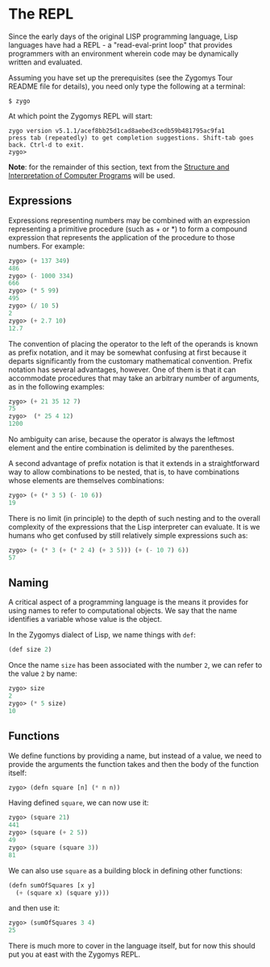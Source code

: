 # The REPL

Since the early days of the original LISP programming language, Lisp languages
have had a REPL - a "read-eval-print loop" that provides programmers with an
environment wherein code may be dynamically written and evaluated.

Assuming you have set up the prerequisites (see the Zygomys Tour README file
for details), you need only type the following at a terminal:

```
$ zygo
```

At which point the Zygomys REPL will start:

```
zygo version v5.1.1/acef8bb25d1cad8aebed3cedb59b481795ac9fa1
press tab (repeatedly) to get completion suggestions. Shift-tab goes back. Ctrl-d to exit.
zygo>
```

**Note**: for the remainder of this section, text from the
[Structure and Interpretation of Computer Programs](https://mitpress.mit.edu/sites/default/files/sicp/full-text/book/book.html)
will be used.


## Expressions

Expressions representing numbers may be combined with an expression
representing a primitive procedure (such as + or *) to form a compound
expression that represents the application of the procedure to those numbers.
For example:

```lisp
zygo> (+ 137 349)
486
zygo> (- 1000 334)
666
zygo> (* 5 99)
495
zygo> (/ 10 5)
2
zygo> (+ 2.7 10)
12.7
```

The convention of placing the operator to the left of the operands is known as
prefix notation, and it may be somewhat confusing at first because it departs
significantly from the customary mathematical convention. Prefix notation has
several advantages, however. One of them is that it can accommodate procedures
that may take an arbitrary number of arguments, as in the following examples:

```lisp
zygo> (+ 21 35 12 7)
75
zygo>  (* 25 4 12)
1200
```

No ambiguity can arise, because the operator is always the leftmost element
and the entire combination is delimited by the parentheses.

A second advantage of prefix notation is that it extends in a straightforward
way to allow combinations to be nested, that is, to have combinations whose
elements are themselves combinations:

```lisp
zygo> (+ (* 3 5) (- 10 6))
19
```

There is no limit (in principle) to the depth of such nesting and to the
overall complexity of the expressions that the Lisp interpreter can evaluate.
It is we humans who get confused by still relatively simple expressions such
as:

```lisp
zygo> (+ (* 3 (+ (* 2 4) (+ 3 5))) (+ (- 10 7) 6))
57
```

## Naming

A critical aspect of a programming language is the means it provides for using
names to refer to computational objects. We say that the name identifies a
variable whose value is the object.

In the Zygomys dialect of Lisp, we name things with `def`:

```lisp
(def size 2)
```

Once the name `size` has been associated with the number `2`, we can refer to
the value `2` by name:

```lisp
zygo> size
2
zygo> (* 5 size)
10
```

## Functions

We define functions by providing a name, but instead of a value, we need to
provide the arguments the function takes and then the body of the function
itself:

```lisp
zygo> (defn square [n] (* n n))

```

Having defined `square`, we can now use it:

```lisp
zygo> (square 21)
441
zygo> (square (+ 2 5))
49
zygo> (square (square 3))
81
```

We can also use `square` as a building block in defining other functions:

```lisp
(defn sumOfSquares [x y]
  (+ (square x) (square y)))
```

and then use it:

```lisp
zygo> (sumOfSquares 3 4)
25
```

There is much more to cover in the language itself, but for now this should put
you at east with the Zygomys REPL.
